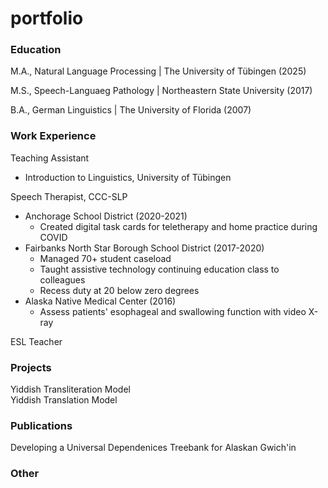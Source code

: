 # portfolio

### Education
M.A., Natural Language Processing | The University of Tübingen (2025)  

M.S., Speech-Languaeg Pathology | Northeastern State University (2017)  

B.A., German Linguistics | The University of Florida (2007)  

### Work Experience
Teaching Assistant
- Introduction to Linguistics, University of Tübingen

Speech Therapist, CCC-SLP
- Anchorage School District (2020-2021)
  - Created digital task cards for teletherapy and home practice during COVID
- Fairbanks North Star Borough School District (2017-2020)
  - Managed 70+ student caseload
  - Taught assistive technology continuing education class to colleagues
  - Recess duty at 20 below zero degrees
- Alaska Native Medical Center (2016)
  - Assess patients' esophageal and swallowing function with video X-ray
 
ESL Teacher 

### Projects
Yiddish Transliteration Model  
Yiddish Translation Model  

### Publications 
Developing a Universal Dependenices Treebank for Alaskan Gwich'in

### Other
